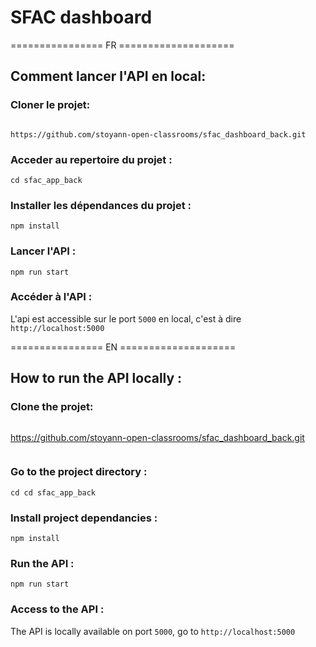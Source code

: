 # SFAC dashboard

================ FR ====================

## Comment lancer l'API en local:

### Cloner le projet:

```

https://github.com/stoyann-open-classrooms/sfac_dashboard_back.git
```

### Acceder au repertoire du projet :

```
cd sfac_app_back
```

### Installer les dépendances du projet :

```
npm install
```

### Lancer l'API :

```
npm run start
```

### Accéder à l'API :

L'api est accessible sur le port `5000` en local, c'est à dire `http://localhost:5000`

================ EN ====================

## How to run the API locally :

### Clone the projet:

```

```

https://github.com/stoyann-open-classrooms/sfac_dashboard_back.git

```

```

### Go to the project directory :

```
cd cd sfac_app_back
```

### Install project dependancies :

```
npm install
```

### Run the API :

```
npm run start
```

### Access to the API :

The API is locally available on port `5000`, go to `http://localhost:5000`
